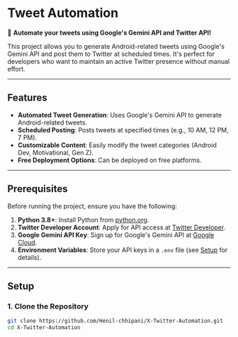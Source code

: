 # Tweet Automation

🚀 **Automate your tweets using Google's Gemini API and Twitter API!**

This project allows you to generate Android-related tweets using Google's Gemini API and post them to Twitter at scheduled times. It's perfect for developers who want to maintain an active Twitter presence without manual effort.

---

## Features

- **Automated Tweet Generation**: Uses Google's Gemini API to generate Android-related tweets.
- **Scheduled Posting**: Posts tweets at specified times (e.g., 10 AM, 12 PM, 7 PM).
- **Customizable Content**: Easily modify the tweet categories (Android Dev, Motivational, Gen Z).
- **Free Deployment Options**: Can be deployed on free platforms.

---

## Prerequisites

Before running the project, ensure you have the following:

1. **Python 3.8+**: Install Python from [python.org](https://www.python.org/).
2. **Twitter Developer Account**: Apply for API access at [Twitter Developer](https://developer.twitter.com/).
3. **Google Gemini API Key**: Sign up for Google's Gemini API at [Google Cloud](https://cloud.google.com/).
4. **Environment Variables**: Store your API keys in a `.env` file (see [Setup](#setup) for details).

---

## Setup

### 1. Clone the Repository

```bash
git clone https://github.com/Henil-chhipani/X-Twitter-Automation.git
cd X-Twitter-Automation
